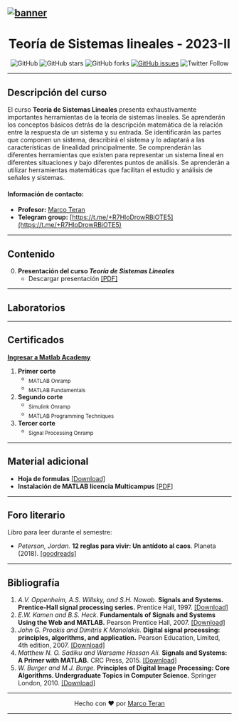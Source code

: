 [![banner](/_assets/pics/bannerLST.png)](https://github.com/marcoteran/lst)
---
<div align="center">

# Teoría de Sistemas lineales - 2023-II
![GitHub](https://img.shields.io/github/license/marcoteran/lst)
![GitHub stars](https://img.shields.io/github/stars/marcoteran/lst)
![GitHub forks](https://img.shields.io/github/forks/marcoteran/lst)
[![GitHub issues](https://img.shields.io/github/issues/marcoteran/lst?color=%23fa251e&logo=GitHub)](https://github.com/marcoteran/lst/issues)
![Twitter Follow](https://img.shields.io/twitter/follow/marcotulioteran?style=social)
</div>


---
## Descripción del curso
El curso **Teoría de Sistemas Lineales** presenta exhaustivamente importantes herramientas de la teoría de sistemas lineales.
Se aprenderán los conceptos básicos detrás de la descripción matemática de la relación entre la respuesta de un sistema y su entrada.
Se identificarán las partes que componen un sistema, describirá el sistema y lo adaptará a las características de linealidad principalmente.
Se comprenderán las diferentes herramientas que existen para representar un sistema lineal en diferentes situaciones y bajo diferentes puntos de análisis.
Se aprenderán a utilizar herramientas matemáticas que facilitan el estudio y análisis de señales y sistemas.

#### Información de contacto:
* **Profesor:** [Marco Teran](https://marcoteran.github.io/)
* **Telegram group:** [https://t.me/+R7HloDrowRBiOTE5](https://t.me/+R7HloDrowRBiOTE5)
---

## Contenido
0. **Presentación del curso *Teoría de Sistemas Lineales***
	* Descargar presentación [[PDF]](https://github.com/marcoteran/lst/raw/master/lectures/00_linearsystemtheory_syllabus.pdf)

	
---		
## Laboratorios

---
## Certificados
[**Ingresar a Matlab Academy**](https://matlabacademy.mathworks.com/es/)
1. **Primer corte**
	* <sub>MATLAB Onramp</sub>
	* <sub>MATLAB Fundamentals</sub>
2. **Segundo corte**
	* <sub>Simulink Onramp</sub>
	* <sub>MATLAB Programming Techniques</sub>
3. **Tercer corte**
	* <sub>Signal Processing Onramp</sub>

---
## Material adicional
* **Hoja de formulas** [[Download]](https://github.com/marcoteran/lst/raw/master/resources/mathsheets/mathsheetbasic.pdf)
* **Instalación de MATLAB licencia Multicampus** [[PDF]](https://github.com/marcoteran/lst/raw/master/resources/_others/matlabwidecampus_installation.pdf)
---
## Foro literario

Libro para leer durante el semestre:
- *Peterson, Jordan.* **12 reglas para vivir: Un antídoto al caos**. Planeta (2018). [[goodreads]](https://www.goodreads.com/tr/book/show/42263558-12-reglas-para-vivir)

---
## Bibliografía
1. *A.V. Oppenheim, A.S. Willsky, and S.H. Nawab.* **Signals and Systems. Prentice-Hall signal processing series.** Prentice Hall, 1997. [[Download]](https://github.com/marcoteran/lst/raw/master/resources/books/)
2. *E.W. Kamen and B.S. Heck.* **Fundamentals of Signals and Systems Using the Web and MATLAB.** Pearson Prentice Hall, 2007. [[Download]](https://github.com/marcoteran/lst/raw/master/resources/books/)
3. *John G. Proakis and Dimitris K Manolakis.* **Digital signal processing: principles, algorithms, and application.** Pearson Education, Limited, 4th edition, 2007. [[Download]](https://github.com/marcoteran/lst/raw/master/resources/books/)
4. *Matthew N. O. Sadiku and Warsame Hassan Ali.* **Signals and Systems: A Primer with MATLAB.** CRC Press, 2015. [[Download]](https://github.com/marcoteran/lst/raw/master/resources/books/)
5. *W. Burger and M.J. Burge.* **Principles of Digital Image Processing: Core Algorithms. Undergraduate Topics in Computer Science.** Springer London, 2010. [[Download]](https://github.com/marcoteran/lst/raw/master/resources/books/)

---

<div align="center">

Hecho con ❤️ por [Marco Teran](https://github.com/marcoteran)

</div>

---
